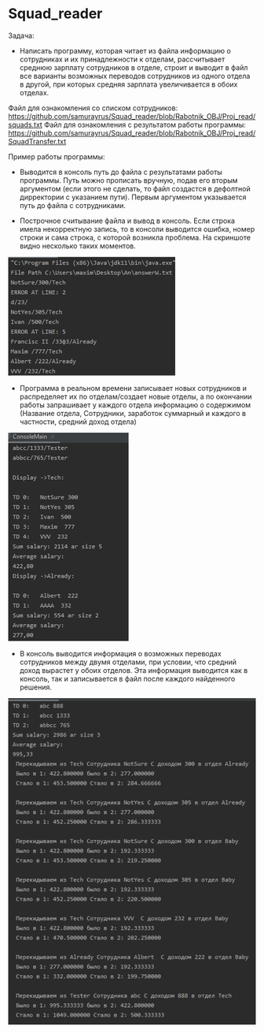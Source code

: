 # Squad_reader
Задача:
 - Написать программу, которая читает из файла информацию о сотрудниках и их принадлежности к отделам, 
рассчитывает среднюю зарплату сотрудников в отделе, строит и выводит в файл все варианты возможных 
переводов сотрудников из одного отдела в другой, при которых средняя зарплата увеличивается в обоих отделах.

Файл для ознакомления со списком сотрудников:
https://github.com/samurayrus/Squad_reader/blob/Rabotnik_OBJ/Proj_read/squads.txt
Файл для ознакомления с результатом работы программы:
https://github.com/samurayrus/Squad_reader/blob/Rabotnik_OBJ/Proj_read/SquadTransfer.txt

Пример работы программы:
 - Выводится в консоль путь до файла с результатами работы программы. Путь можно прописать вручную, подав его вторым аргументом (если этого не сделать, то файл создастся в дефолтной дирректории с указанием пути).
Первым аргументом указывается путь до файла с сотрудниками.

 - Построчное считывание файла и вывод в консоль.
Если строка имела некорректную запись, то в консоли выводится ошибка, номер строки и сама строка, с которой возникла проблема.
На скриншоте видно несколько таких моментов.

 ![Image alt](screen1.png)
 
 - Программа в реальном времени записывает новых сотрудников и распределяет их по отделам/создает новые отделы, а по окончании работы запрашивает у каждого отдела информацию о содержимом (Название отдела, Сотрудники, заработок суммарный и каждого в частности, средний доход отдела)
 
 ![Image alt](screen2.png)
 
 - В консоль выводится информация о возможных переводах сотрудников между двумя отделами, при условии, что средний доход вырастет у обоих отделов.
 Эта информация выводится как в консоль, так и записывается в файл после каждого найденного решения.
 
 ![Image alt](screen3.png)

